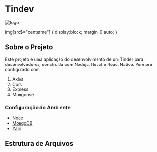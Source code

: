 # Tindev

![logo](https://user-images.githubusercontent.com/41811634/62624829-56da6980-b8fa-11e9-9b55-4a88cebc03c4.png?style=centerme "Tindev")

img[src$="centerme"] {
  display:block;
  margin: 0 auto;
}

## Sobre o Projeto
Este projeto é uma aplicação do desenvolvimento de um Tinder para desenvolvedores, construída com Nodejs, React e React Native. Vem pré configurado com:  

1. Axios
2. Cors
3. Express
4. Mongoose

### Configuração do Ambiente
* [Node](https://nodejs.org/en/)
* [MongoDB](https://www.mongodb.com/cloud/atlas)
* [Yarn](https://yarnpkg.com/pt-BR/)
  
## Estrutura de Arquivos


